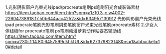 1.光影阴影窗户光束光线ipad/procreate笔刷ps笔刷阳光合成装饰素材 https://item.taobao.com/item.htm?spm=a1z10.3-c.w4002-22604738918.17.50b644aac4252z&id=634957130912 光影阴影窗户光束光线ipad   procrate笔刷光影笔刷阴影笔刷窗户光束光线笔刷procreate素材
2.少女人体线稿for procreate笔刷 ps笔刷动漫萝莉动作站姿态辅助线 https://item.taobao.com/item.htm?spm=a230r.1.14.80.6457599dkhkfUL&id=627379823148&ns=1&abbucket=10#detail